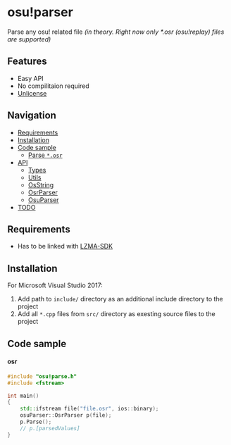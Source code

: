 # osu!parser
Parse any osu! related file *(in theory. Right now only \*.osr (osu!replay) files are supported)*
 
 
## Features
- Easy API
- No compilitaion required
- <a href="http://unlicense.org" target="_blank">Unlicense</a>
 
 
## Navigation
- [Requirements](#requirements)
- [Installation](#installation)
- [Code sample](#code-sample)
    - [Parse `*.osr`](#osr)
- [API](#api)
    - [Types](#api-types)
    - [Utils](#api-utils)
    - [OsString](#api-OsString)
    - [OsrParser](#api-OsrParser)
    - [OsuParser](#api-OsuParser)
- [TODO](#TODO)
 
 
## Requirements
- Has to be linked with [LZMA-SDK](http://www.7-zip.org/sdk.html)
 
 
## Installation
For Microsoft Visual Studio 2017:
1) Add path to `include/` directory as an additional include directory to the project
2) Add all `*.cpp` files from `src/` directory as exesting source files to the project
 
 
## Code sample
#### osr
```cpp
#include "osu!parse.h"
#include <fstream>

int main()
{
    std::ifstream file("file.osr", ios::binary);
    osuParser::OsrParser p(file);
    p.Parse();
    // p.[parsedValues]
}
```

